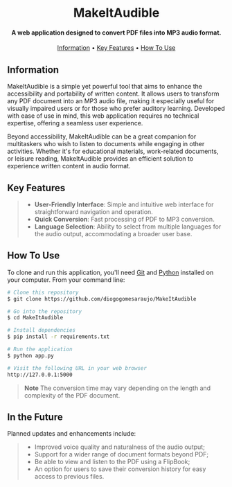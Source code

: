 <h1 align="center">
  <br>
  MakeItAudible
  <br>
</h1>

<h4 align="center">A web application designed to convert PDF files into MP3 audio format.</h4>

<p align="center">
  <a href="#information">Information</a> •
  <a href="#key-features">Key Features</a> •
  <a href="#how-to-use">How To Use</a>

## Information

  MakeItAudible is a simple yet powerful tool that aims to enhance the accessibility and portability of written content. It allows users to transform any PDF document into an MP3 audio file, making it especially useful for visually impaired users or for those who prefer auditory learning. Developed with ease of use in mind, this web application requires no technical expertise, offering a seamless user experience.

  Beyond accessibility, MakeItAudible can be a great companion for multitaskers who wish to listen to documents while engaging in other activities. Whether it's for educational materials, work-related documents, or leisure reading, MakeItAudible provides an efficient solution to experience written content in audio format.


## Key Features

>* **User-Friendly Interface**: Simple and intuitive web interface for straightforward navigation and operation.
>* **Quick Conversion**: Fast processing of PDF to MP3 conversion.
>* **Language Selection**: Ability to select from multiple languages for the audio output, accommodating a broader user base.

## How To Use

To clone and run this application, you'll need [Git](https://git-scm.com) and [Python](https://www.python.org) installed on your computer. From your command line:

```bash
# Clone this repository
$ git clone https://github.com/diogogomesaraujo/MakeItAudible

# Go into the repository
$ cd MakeItAudible

# Install dependencies
$ pip install -r requirements.txt

# Run the application
$ python app.py

# Visit the following URL in your web browser
http://127.0.0.1:5000
```

> **Note**
> The conversion time may vary depending on the length and complexity of the PDF document.

## In the Future
Planned updates and enhancements include:
>* Improved voice quality and naturalness of the audio output;
>* Support for a wider range of document formats beyond PDF;
>* Be able to view and listen to the PDF using a FlipBook;
>* An option for users to save their conversion history for easy access to previous files.

